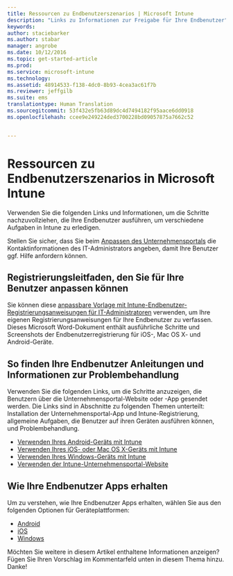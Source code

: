 ```yaml
---
title: Ressourcen zu Endbenutzerszenarios | Microsoft Intune
description: "Links zu Informationen zur Freigabe für Ihre Endbenutzer"
keywords: 
author: staciebarker
ms.author: stabar
manager: angrobe
ms.date: 10/12/2016
ms.topic: get-started-article
ms.prod: 
ms.service: microsoft-intune
ms.technology: 
ms.assetid: 48914533-f138-4dc0-8b93-4cea3ac61f7b
ms.reviewer: jeffgilb
ms.suite: ems
translationtype: Human Translation
ms.sourcegitcommit: 53f432e5fb63d89dc4d7494182f95aace6dd0918
ms.openlocfilehash: ccee9e249224ded3700228bd09057875a7662c52


---
```


# Ressourcen zu Endbenutzerszenarios in Microsoft Intune

Verwenden Sie die folgenden Links und Informationen, um die Schritte nachzuvollziehen, die Ihre Endbenutzer ausführen, um verschiedene Aufgaben in Intune zu erledigen.

Stellen Sie sicher, dass Sie beim [Anpassen des Unternehmensportals](/Intune/get-started/start-with-a-paid-subscription-to-microsoft-intune-step-7) die Kontaktinformationen des IT-Administrators angeben, damit Ihre Benutzer ggf. Hilfe anfordern können.

## Registrierungsleitfaden, den Sie für Ihre Benutzer anpassen können

Sie können diese [anpassbare Vorlage mit Intune-Endbenutzer-Registrierungsanweisungen für IT-Administratoren](https://gallery.technet.microsoft.com/End-user-Intune-enrollment-55dfd64a) verwenden, um Ihre eigenen Registrierungsanweisungen für Ihre Endbenutzer zu verfassen. Dieses Microsoft Word-Dokument enthält ausführliche Schritte und Screenshots der Endbenutzerregistrierung für iOS-, Mac OS X- und Android-Geräte.

## So finden Ihre Endbenutzer Anleitungen und Informationen zur Problembehandlung

Verwenden Sie die folgenden Links, um die Schritte anzuzeigen, die Benutzern über die Unternehmensportal-Website oder -App gesendet werden. Die Links sind in Abschnitte zu folgenden Themen unterteilt: Installation der Unternehmensportal-App und Intune-Registrierung, allgemeine Aufgaben, die Benutzer auf ihren Geräten ausführen können, und Problembehandlung.

- [Verwenden Ihres Android-Geräts mit Intune](/Intune/EndUser/using-your-android-device-with-intune)
- [Verwenden Ihres iOS- oder Mac OS X-Geräts mit Intune](/Intune/EndUser/using-your-ios-or-mac-os-x-device-with-intune)
- [Verwenden Ihres Windows-Geräts mit Intune](/Intune/EndUser/using-your-windows-device-with-intune)
- [Verwenden der Intune-Unternehmensportal-Website](/Intune/EndUser/using-the-intune-company-portal-website)


## Wie Ihre Endbenutzer Apps erhalten

Um zu verstehen, wie Ihre Endbenutzer Apps erhalten, wählen Sie aus den folgenden Optionen für Geräteplattformen:

- [Android](how-your-android-users-get-their-apps.md)
- [iOS](how-your-ios-users-get-their-apps.md)
- [Windows](how-your-windows-users-get-their-apps.md)



Möchten Sie weitere in diesem Artikel enthaltene Informationen anzeigen? Fügen Sie Ihren Vorschlag im Kommentarfeld unten in diesem Thema hinzu. Danke!



<!--HONumber=Oct16_HO2-->


